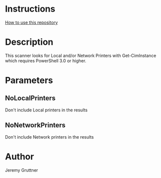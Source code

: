 # Instructions
[How to use this repository](../../README.md)

# Description

This scanner looks for Local and/or Network Printers with Get-CimInstance which requires PowerShell 3.0 or higher.

# Parameters

## NoLocalPrinters
Don't include Local printers in the results

## NoNetworkPrinters
Don't include Network printers in the results


# Author
Jeremy Gruttner
